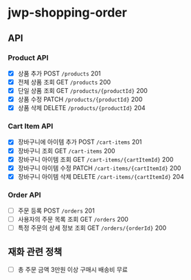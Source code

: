 # jwp-shopping-order

## API

### Product API

- [x] 상품 추가 POST `/products` 201
- [x] 전체 상품 조회 GET `/products` 200
- [x] 단일 상품 조회 GET `/products/{productId}` 200
- [x] 상품 수정 PATCH `/products/{productId}` 200
- [x] 상품 삭제 DELETE `/products/{productId}` 204

### Cart Item API

- [x] 장바구니에 아이템 추가 POST `/cart-items` 201
- [x] 장바구니 조회 GET `/cart-items` 200
- [x] 장바구니 아이템 조회 GET `/cart-items/{cartItemId}` 200
- [x] 장바구니 아이템 수정 PATCH `/cart-items/{cartItemId}` 200
- [x] 장바구니 아이템 삭제 DELETE `/cart-items/{cartItemId}` 204

### Order API

- [ ] 주문 등록 POST `/orders` 201
- [ ] 사용자의 주문 목록 조회 GET `/orders` 200
- [ ] 특정 주문의 상세 정보 조회 GET `/orders/{orderId}` 200

## 재화 관련 정책

- [ ] 총 주문 금액 3만원 이상 구매시 배송비 무료

